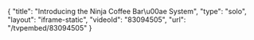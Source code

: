 {
    "title": "Introducing the Ninja Coffee Bar\u00ae System",
    "type": "solo",
    "layout": "iframe-static",
    "videoId": "83094505",
    "url": "\/tvpembed\/83094505"
}